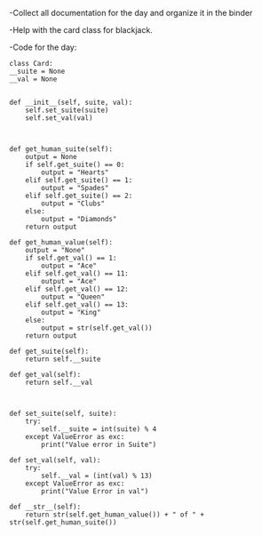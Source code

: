 -Collect all documentation for the day and organize it in the binder

-Help with the card class for blackjack. 

-Code for the day:


    class Card:
    __suite = None
    __val = None


    def __init__(self, suite, val):
        self.set_suite(suite)
        self.set_val(val)



    def get_human_suite(self):
        output = None
        if self.get_suite() == 0:
            output = "Hearts"
        elif self.get_suite() == 1:
            output = "Spades"
        elif self.get_suite() == 2:
            output = "Clubs"
        else:
            output = "Diamonds"
        return output

    def get_human_value(self):
        output = "None"
        if self.get_val() == 1:
            output = "Ace"
        elif self.get_val() == 11:
            output = "Ace"
        elif self.get_val() == 12:
            output = "Queen"
        elif self.get_val() == 13:
            output = "King"
        else:
            output = str(self.get_val())
        return output

    def get_suite(self):
        return self.__suite

    def get_val(self):
        return self.__val



    def set_suite(self, suite):
        try:
            self.__suite = int(suite) % 4
        except ValueError as exc:
            print("Value error in Suite")

    def set_val(self, val):
        try:
            self.__val = (int(val) % 13)
        except ValueError as exc:
            print("Value Error in val")

    def __str__(self):
        return str(self.get_human_value()) + " of " + str(self.get_human_suite())



